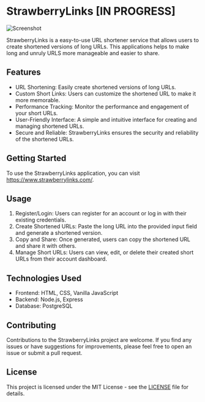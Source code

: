 # StrawberryLinks [IN PROGRESS]

![Screenshot](https://i.imgur.com/Rkwgg2S.jpg)

StrawberryLinks is a easy-to-use URL shortener service that allows users to create 
shortened versions of long URLs. This applications helps to make long and unruly URLS 
more manageable and easier to share.

## Features

- URL Shortening: Easily create shortened versions of long URLs.
- Custom Short Links: Users can customize the shortened URL to make it more memorable.
- Performance Tracking: Monitor the performance and engagement of your short URLs.
- User-Friendly Interface: A simple and intuitive interface for creating and managing shortened URLs.
- Secure and Reliable: StrawberryLinks ensures the security and reliability of the shortened URLs.

## Getting Started

To use the StrawberryLinks application, you can visit https://www.strawberrylinks.com/.

## Usage

1. Register/Login: Users can register for an account or log in with their existing credentials.
2. Create Shortened URLs: Paste the long URL into the provided input field and generate a shortened version.
3. Copy and Share: Once generated, users can copy the shortened URL and share it with others.
4. Manage Short URLs: Users can view, edit, or delete their created short URLs from their account dashboard.

## Technologies Used

- Frontend: HTML, CSS, Vanilla JavaScript
- Backend: Node.js, Express
- Database: PostgreSQL

## Contributing

Contributions to the StrawberryLinks project are welcome. If you find any issues or have suggestions for improvements, please feel free to open an issue or submit a pull request.

## License

This project is licensed under the MIT License - see the [LICENSE](LICENSE) file for details.
